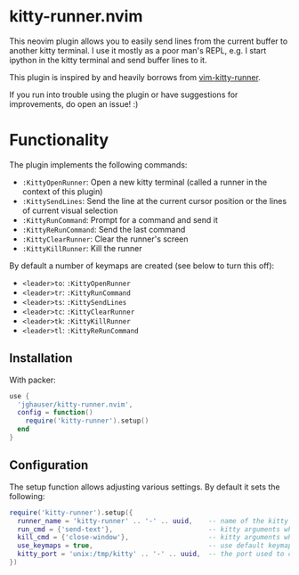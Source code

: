 # kitty-runner.nvim

This neovim plugin allows you to easily send lines from the current buffer to another kitty terminal. I use it mostly as a poor man's REPL, e.g. I start ipython in the kitty terminal and send buffer lines to it.

This plugin is inspired by and heavily borrows from [vim-kitty-runner](https://github.com/LkeMitchll/vim-kitty-runner).

If you run into trouble using the plugin or have suggestions for improvements, do open an issue! :)

# Functionality

The plugin implements the following commands:
- `:KittyOpenRunner`: Open a new kitty terminal (called a runner in the context of this plugin)
- `:KittySendLines`: Send the line at the current cursor position or the lines of current visual selection
- `:KittyRunCommand`: Prompt for a command and send it
- `:KittyReRunCommand`: Send the last command
- `:KittyClearRunner`: Clear the runner's screen
- `:KittyKillRunner`: Kill the runner

By default a number of keymaps are created (see below to turn this off):
- `<leader>to`: `:KittyOpenRunner`
- `<leader>tr`: `:KittyRunCommand`
- `<leader>ts`: `:KittySendLines`
- `<leader>tc`: `:KittyClearRunner`
- `<leader>tk`: `:KittyKillRunner`
- `<leader>tl`: `:KittyReRunCommand`

## Installation

With packer:

```lua
use {
  'jghauser/kitty-runner.nvim',
  config = function()
    require('kitty-runner').setup()
  end
}
```

## Configuration

The setup function allows adjusting various settings. By default it sets the following:

```lua
require('kitty-runner').setup({
  runner_name = 'kitty-runner' .. '-' .. uuid,    -- name of the kitty terminal
  run_cmd = {'send-text'},                        -- kitty arguments when sending lines/command
  kill_cmd = {'close-window'},                    -- kitty arguments when killing a runner
  use_keymaps = true,                             -- use default keymaps
  kitty_port = 'unix:/tmp/kitty' .. '-' .. uuid,  -- the port used to communicate with the kitty terminal
})
```
